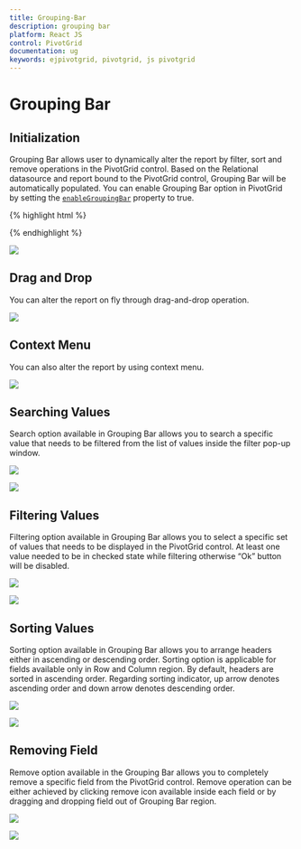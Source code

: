 ```yaml
---
title: Grouping-Bar
description: grouping bar
platform: React JS
control: PivotGrid
documentation: ug
keywords: ejpivotgrid, pivotgrid, js pivotgrid
---
```


# Grouping Bar

## Initialization 
Grouping Bar allows user to dynamically alter the report by filter, sort and remove operations in the PivotGrid control. Based on the Relational datasource and report bound to the PivotGrid control, Grouping Bar will be automatically populated. You can enable Grouping Bar option in PivotGrid by setting the [`enableGroupingBar`](/api/js/ejpivotgrid#members:enablegroupingbar) property to true.

{% highlight html %}

<script type="text/babel">
    //...
    $(function(){
        ReactDOM.render(
        <EJ.PivotGrid id="Relational" dataSource= {pivotdataSource} enableGroupingBar={true}></EJ.PivotGrid>,
        document.getElementById('PivotGrid1')
        );
    });
</script>


{% endhighlight %}

![](Grouping-Bar_images/ClientsideGr.png)

## Drag and Drop

You can alter the report on fly through drag-and-drop operation.

![](Grouping-Bar_images/GBar_Rel.png)

## Context Menu

You can also alter the report by using context menu.

![](Grouping-Bar_images/CMenu_Rel.png)

## Searching Values
Search option available in Grouping Bar allows you to search a specific value that needs to be filtered from the list of values inside the filter pop-up window.

![](Grouping-Bar_images/groupingbar-filter.png)

![](Grouping-Bar_images/groupingbar-search.png)

## Filtering Values
Filtering option available in Grouping Bar allows you to select a specific set of values that needs to be displayed in the PivotGrid control. At least one value needed to be in checked state while filtering otherwise “Ok” button will be disabled.

![](Grouping-Bar_images/groupingbar-filter.png)

![](Grouping-Bar_images/groupingbar-filter1.png)

## Sorting Values
Sorting option available in Grouping Bar allows you to arrange headers either in ascending or descending order. Sorting option is applicable for fields available only in Row and Column region. By default, headers are sorted in ascending order. Regarding sorting indicator, up arrow denotes ascending order and down arrow denotes descending order.

![](Grouping-Bar_images/groupingbar-sort.png)

![](Grouping-Bar_images/groupingbar-sort-grid.png)

## Removing Field
Remove option available in the Grouping Bar allows you to completely remove a specific field from the PivotGrid control. Remove operation can be either achieved by clicking remove icon available inside each field or by dragging and dropping field out of Grouping Bar region.

![](Grouping-Bar_images/groupingbar-remove.png)

![](Grouping-Bar_images/groupingbar-remove-grid.png)


